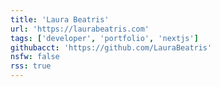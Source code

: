 ```yaml
---
title: 'Laura Beatris'
url: 'https://laurabeatris.com'
tags: ['developer', 'portfolio', 'nextjs']
githubacct: 'https://github.com/LauraBeatris'
nsfw: false
rss: true
---
```

